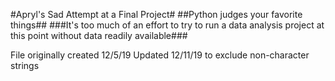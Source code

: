 #Apryl's Sad Attempt at a Final Project#
##Python judges your favorite things##
###It's too much of an effort to try to run a data analysis project at this point without data readily available###

File originally created 12/5/19
Updated 12/11/19 to exclude non-character strings

